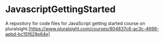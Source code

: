 # JavascriptGettingStarted
A repository for code files for JavaScript getting started course on pluralsight.[https://www.pluralsight.com/courses/804837c6-ac3c-4698-aebd-bc15f629e64e]
